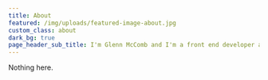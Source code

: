 ```yaml
---
title: About
featured: /img/uploads/featured-image-about.jpg
custom_class: about
dark_bg: true
page_header_sub_title: I'm Glenn McComb and I'm a front end developer and designer from Melbourne, Australia.
---
```

Nothing here.
